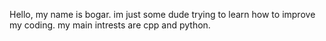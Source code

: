 Hello, 
my name is bogar. im just some dude trying to learn how to improve my coding. 
my main intrests are cpp and python. 
